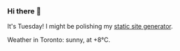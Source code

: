 ### Hi there :wave:

It's Tuesday! I might be polishing my [static site generator](https://github.com/bewuethr/pandoc-bash-blog).

Weather in Toronto: sunny, at +8°C.
